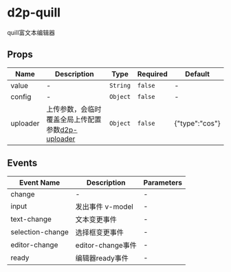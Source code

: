 # d2p-quill

quill富文本编辑器

## Props

<!-- @vuese:d2p-quill:props:start -->
|Name|Description|Type|Required|Default|
|---|---|---|---|---|
|value|-|`String`|`false`|-|
|config|-|`Object`|`false`|-|
|uploader|上传参数，会临时覆盖全局上传配置参数[d2p-uploader](/guide/extends/uploader.html)|`Object`|`false`|{"type":"cos"}|

<!-- @vuese:d2p-quill:props:end -->


## Events

<!-- @vuese:d2p-quill:events:start -->
|Event Name|Description|Parameters|
|---|---|---|
|change|-|-|
|input|发出事件 v-model|-|
|text-change|文本变更事件|-|
|selection-change|选择框变更事件|-|
|editor-change|editor-change事件|-|
|ready|编辑器ready事件|-|

<!-- @vuese:d2p-quill:events:end -->



